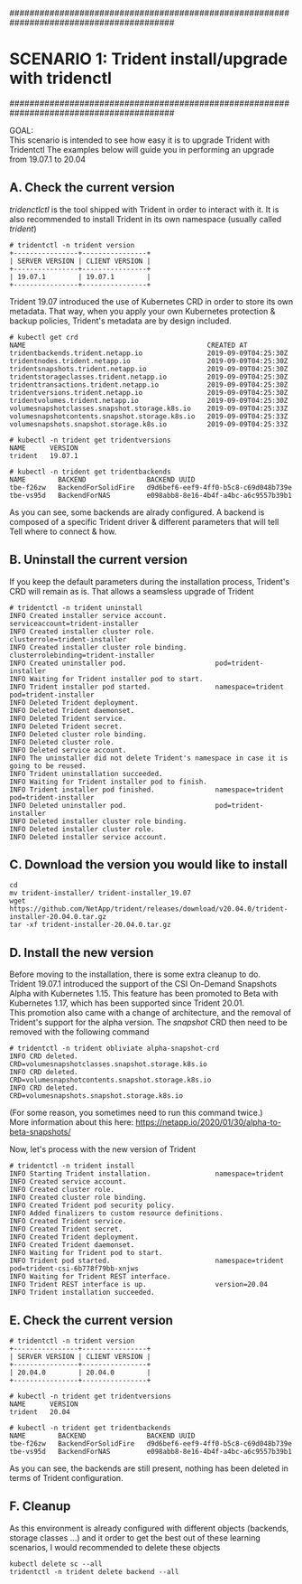 #########################################################################################
# SCENARIO 1: Trident install/upgrade with tridenctl
#########################################################################################

GOAL:  
This scenario is intended to see how easy it is to upgrade Trident with Tridentctl
The examples below will guide you in performing an upgrade from 19.07.1 to 20.04


## A. Check the current version

*tridenctlctl* is the tool shipped with Trident in order to interact with it.
It is also recommended to install Trident in its own namespace (usually called *trident*)
```
# tridentctl -n trident version 
+----------------+----------------+
| SERVER VERSION | CLIENT VERSION |
+----------------+----------------+
| 19.07.1        | 19.07.1        |
+----------------+----------------+
```

Trident 19.07 introduced the use of Kubernetes CRD in order to store its own metadata.
That way, when you apply your own Kubernetes protection & backup policies, Trident's metadata are by design included.

```
# kubectl get crd
NAME                                             CREATED AT
tridentbackends.trident.netapp.io                2019-09-09T04:25:30Z
tridentnodes.trident.netapp.io                   2019-09-09T04:25:30Z
tridentsnapshots.trident.netapp.io               2019-09-09T04:25:30Z
tridentstorageclasses.trident.netapp.io          2019-09-09T04:25:30Z
tridenttransactions.trident.netapp.io            2019-09-09T04:25:30Z
tridentversions.trident.netapp.io                2019-09-09T04:25:30Z
tridentvolumes.trident.netapp.io                 2019-09-09T04:25:30Z
volumesnapshotclasses.snapshot.storage.k8s.io    2019-09-09T04:25:33Z
volumesnapshotcontents.snapshot.storage.k8s.io   2019-09-09T04:25:33Z
volumesnapshots.snapshot.storage.k8s.io          2019-09-09T04:25:33Z

# kubectl -n trident get tridentversions
NAME      VERSION
trident   19.07.1

# kubectl -n trident get tridentbackends
NAME        BACKEND               BACKEND UUID
tbe-f26zw   BackendForSolidFire   d9d6bef6-eef9-4ff0-b5c8-c69d048b739e
tbe-vs95d   BackendForNAS         e098abb8-8e16-4b4f-a4bc-a6c9557b39b1
```
As you can see, some backends are alrady configured.
A backend is composed of a specific Trident driver & different parameters that will tell Tell where to connect & how.


## B. Uninstall the current version

If you keep the default parameters during the installation process, Trident's CRD will remain as is.
That allows a seamsless upgrade of Trident

```
# tridentctl -n trident uninstall
INFO Created installer service account.            serviceaccount=trident-installer
INFO Created installer cluster role.               clusterrole=trident-installer
INFO Created installer cluster role binding.       clusterrolebinding=trident-installer
INFO Created uninstaller pod.                      pod=trident-installer
INFO Waiting for Trident installer pod to start.
INFO Trident installer pod started.                namespace=trident pod=trident-installer
INFO Deleted Trident deployment.
INFO Deleted Trident daemonset.
INFO Deleted Trident service.
INFO Deleted Trident secret.
INFO Deleted cluster role binding.
INFO Deleted cluster role.
INFO Deleted service account.
INFO The uninstaller did not delete Trident's namespace in case it is going to be reused.
INFO Trident uninstallation succeeded.
INFO Waiting for Trident installer pod to finish.
INFO Trident installer pod finished.               namespace=trident pod=trident-installer
INFO Deleted uninstaller pod.                      pod=trident-installer
INFO Deleted installer cluster role binding.
INFO Deleted installer cluster role.
INFO Deleted installer service account.
```

## C. Download the version you would like to install
```
cd
mv trident-installer/ trident-installer_19.07
wget https://github.com/NetApp/trident/releases/download/v20.04.0/trident-installer-20.04.0.tar.gz
tar -xf trident-installer-20.04.0.tar.gz
```

## D. Install the new version

Before moving to the installation, there is some extra cleanup to do.  
Trident 19.07.1 introduced the support of the CSI On-Demand Snapshots Alpha with Kubernetes 1.15.
This feature has been promoted to Beta with Kubernetes 1.17, which has been supported since Trident 20.01.  
This promotion also came with a change of architecture, and the removal of Trident's support for the alpha version.
The *snapshot* CRD then need to be removed with the following command
```
# tridentctl -n trident obliviate alpha-snapshot-crd
INFO CRD deleted.                                  CRD=volumesnapshotclasses.snapshot.storage.k8s.io
INFO CRD deleted.                                  CRD=volumesnapshotcontents.snapshot.storage.k8s.io
INFO CRD deleted.                                  CRD=volumesnapshots.snapshot.storage.k8s.io
```
(For some reason, you sometimes need to run this command twice.)  
More information about this here: https://netapp.io/2020/01/30/alpha-to-beta-snapshots/

Now, let's process with the new version of Trident
```
# tridentctl -n trident install 
INFO Starting Trident installation.                namespace=trident
INFO Created service account.
INFO Created cluster role.
INFO Created cluster role binding.
INFO Created Trident pod security policy.
INFO Added finalizers to custom resource definitions.
INFO Created Trident service.
INFO Created Trident secret.
INFO Created Trident deployment.
INFO Created Trident daemonset.
INFO Waiting for Trident pod to start.
INFO Trident pod started.                          namespace=trident pod=trident-csi-6b778f79bb-xnjws
INFO Waiting for Trident REST interface.
INFO Trident REST interface is up.                 version=20.04
INFO Trident installation succeeded.
```

## E. Check the current version
```
# tridentctl -n trident version
+----------------+----------------+
| SERVER VERSION | CLIENT VERSION |
+----------------+----------------+
| 20.04.0        | 20.04.0        |
+----------------+----------------+

# kubectl -n trident get tridentversions
NAME      VERSION
trident   20.04

# kubectl -n trident get tridentbackends
NAME        BACKEND               BACKEND UUID
tbe-f26zw   BackendForSolidFire   d9d6bef6-eef9-4ff0-b5c8-c69d048b739e
tbe-vs95d   BackendForNAS         e098abb8-8e16-4b4f-a4bc-a6c9557b39b1
```
As you can see, the backends are still present, nothing has been deleted in terms of Trident configuration.

## F. Cleanup

As this environment is already configured with different objects (backends, storage classes ...) and it order to get the best out of these learning scenarios, I would recommended to delete these objects

```
kubectl delete sc --all
tridentctl -n trident delete backend --all
```
